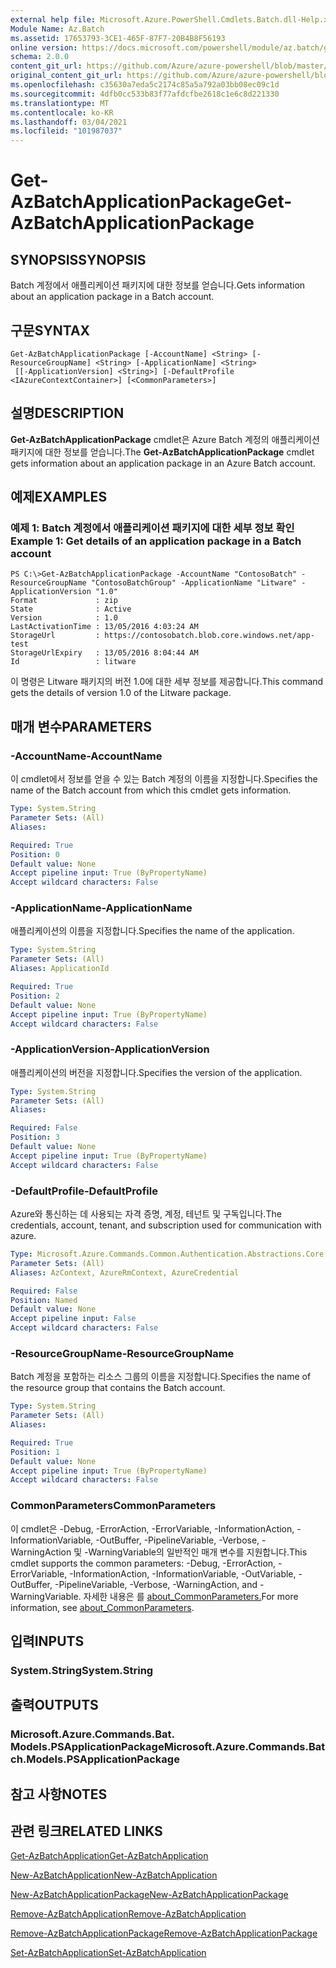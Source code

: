 ```yaml
---
external help file: Microsoft.Azure.PowerShell.Cmdlets.Batch.dll-Help.xml
Module Name: Az.Batch
ms.assetid: 17653793-3CE1-465F-87F7-20B4B8F56193
online version: https://docs.microsoft.com/powershell/module/az.batch/get-azbatchapplicationpackage
schema: 2.0.0
content_git_url: https://github.com/Azure/azure-powershell/blob/master/src/Batch/Batch/help/Get-AzBatchApplicationPackage.md
original_content_git_url: https://github.com/Azure/azure-powershell/blob/master/src/Batch/Batch/help/Get-AzBatchApplicationPackage.md
ms.openlocfilehash: c35630a7eda5c2174c85a5a792a03bb08ec09c1d
ms.sourcegitcommit: 4dfb0cc533b83f77afdcfbe2618c1e6c8d221330
ms.translationtype: MT
ms.contentlocale: ko-KR
ms.lasthandoff: 03/04/2021
ms.locfileid: "101987037"
---
```

# <span data-ttu-id="0a195-101">Get-AzBatchApplicationPackage</span><span class="sxs-lookup"><span data-stu-id="0a195-101">Get-AzBatchApplicationPackage</span></span>

## <span data-ttu-id="0a195-102">SYNOPSIS</span><span class="sxs-lookup"><span data-stu-id="0a195-102">SYNOPSIS</span></span>
<span data-ttu-id="0a195-103">Batch 계정에서 애플리케이션 패키지에 대한 정보를 얻습니다.</span><span class="sxs-lookup"><span data-stu-id="0a195-103">Gets information about an application package in a Batch account.</span></span>

## <span data-ttu-id="0a195-104">구문</span><span class="sxs-lookup"><span data-stu-id="0a195-104">SYNTAX</span></span>

```
Get-AzBatchApplicationPackage [-AccountName] <String> [-ResourceGroupName] <String> [-ApplicationName] <String>
 [[-ApplicationVersion] <String>] [-DefaultProfile <IAzureContextContainer>] [<CommonParameters>]
```

## <span data-ttu-id="0a195-105">설명</span><span class="sxs-lookup"><span data-stu-id="0a195-105">DESCRIPTION</span></span>
<span data-ttu-id="0a195-106">**Get-AzBatchApplicationPackage** cmdlet은 Azure Batch 계정의 애플리케이션 패키지에 대한 정보를 얻습니다.</span><span class="sxs-lookup"><span data-stu-id="0a195-106">The **Get-AzBatchApplicationPackage** cmdlet gets information about an application package in an Azure Batch account.</span></span>

## <span data-ttu-id="0a195-107">예제</span><span class="sxs-lookup"><span data-stu-id="0a195-107">EXAMPLES</span></span>

### <span data-ttu-id="0a195-108">예제 1: Batch 계정에서 애플리케이션 패키지에 대한 세부 정보 확인</span><span class="sxs-lookup"><span data-stu-id="0a195-108">Example 1: Get details of an application package in a Batch account</span></span>
```
PS C:\>Get-AzBatchApplicationPackage -AccountName "ContosoBatch" -ResourceGroupName "ContosoBatchGroup" -ApplicationName "Litware" -ApplicationVersion "1.0"
Format             : zip
State              : Active
Version            : 1.0
LastActivationTime : 13/05/2016 4:03:24 AM
StorageUrl         : https://contosobatch.blob.core.windows.net/app-test
StorageUrlExpiry   : 13/05/2016 8:04:44 AM
Id                 : litware
```

<span data-ttu-id="0a195-109">이 명령은 Litware 패키지의 버전 1.0에 대한 세부 정보를 제공합니다.</span><span class="sxs-lookup"><span data-stu-id="0a195-109">This command gets the details of version 1.0 of the Litware package.</span></span>

## <span data-ttu-id="0a195-110">매개 변수</span><span class="sxs-lookup"><span data-stu-id="0a195-110">PARAMETERS</span></span>

### <span data-ttu-id="0a195-111">-AccountName</span><span class="sxs-lookup"><span data-stu-id="0a195-111">-AccountName</span></span>
<span data-ttu-id="0a195-112">이 cmdlet에서 정보를 얻을 수 있는 Batch 계정의 이름을 지정합니다.</span><span class="sxs-lookup"><span data-stu-id="0a195-112">Specifies the name of the Batch account from which this cmdlet gets information.</span></span>

```yaml
Type: System.String
Parameter Sets: (All)
Aliases:

Required: True
Position: 0
Default value: None
Accept pipeline input: True (ByPropertyName)
Accept wildcard characters: False
```

### <span data-ttu-id="0a195-113">-ApplicationName</span><span class="sxs-lookup"><span data-stu-id="0a195-113">-ApplicationName</span></span>
<span data-ttu-id="0a195-114">애플리케이션의 이름을 지정합니다.</span><span class="sxs-lookup"><span data-stu-id="0a195-114">Specifies the name of the application.</span></span>

```yaml
Type: System.String
Parameter Sets: (All)
Aliases: ApplicationId

Required: True
Position: 2
Default value: None
Accept pipeline input: True (ByPropertyName)
Accept wildcard characters: False
```

### <span data-ttu-id="0a195-115">-ApplicationVersion</span><span class="sxs-lookup"><span data-stu-id="0a195-115">-ApplicationVersion</span></span>
<span data-ttu-id="0a195-116">애플리케이션의 버전을 지정합니다.</span><span class="sxs-lookup"><span data-stu-id="0a195-116">Specifies the version of the application.</span></span>

```yaml
Type: System.String
Parameter Sets: (All)
Aliases:

Required: False
Position: 3
Default value: None
Accept pipeline input: True (ByPropertyName)
Accept wildcard characters: False
```

### <span data-ttu-id="0a195-117">-DefaultProfile</span><span class="sxs-lookup"><span data-stu-id="0a195-117">-DefaultProfile</span></span>
<span data-ttu-id="0a195-118">Azure와 통신하는 데 사용되는 자격 증명, 계정, 테넌트 및 구독입니다.</span><span class="sxs-lookup"><span data-stu-id="0a195-118">The credentials, account, tenant, and subscription used for communication with azure.</span></span>

```yaml
Type: Microsoft.Azure.Commands.Common.Authentication.Abstractions.Core.IAzureContextContainer
Parameter Sets: (All)
Aliases: AzContext, AzureRmContext, AzureCredential

Required: False
Position: Named
Default value: None
Accept pipeline input: False
Accept wildcard characters: False
```

### <span data-ttu-id="0a195-119">-ResourceGroupName</span><span class="sxs-lookup"><span data-stu-id="0a195-119">-ResourceGroupName</span></span>
<span data-ttu-id="0a195-120">Batch 계정을 포함하는 리소스 그룹의 이름을 지정합니다.</span><span class="sxs-lookup"><span data-stu-id="0a195-120">Specifies the name of the resource group that contains the Batch account.</span></span>

```yaml
Type: System.String
Parameter Sets: (All)
Aliases:

Required: True
Position: 1
Default value: None
Accept pipeline input: True (ByPropertyName)
Accept wildcard characters: False
```

### <span data-ttu-id="0a195-121">CommonParameters</span><span class="sxs-lookup"><span data-stu-id="0a195-121">CommonParameters</span></span>
<span data-ttu-id="0a195-122">이 cmdlet은 -Debug, -ErrorAction, -ErrorVariable, -InformationAction, -InformationVariable, -OutBuffer, -PipelineVariable, -Verbose, -WarningAction 및 -WarningVariable의 일반적인 매개 변수를 지원합니다.</span><span class="sxs-lookup"><span data-stu-id="0a195-122">This cmdlet supports the common parameters: -Debug, -ErrorAction, -ErrorVariable, -InformationAction, -InformationVariable, -OutVariable, -OutBuffer, -PipelineVariable, -Verbose, -WarningAction, and -WarningVariable.</span></span> <span data-ttu-id="0a195-123">자세한 내용은 를 [about_CommonParameters.](http://go.microsoft.com/fwlink/?LinkID=113216)</span><span class="sxs-lookup"><span data-stu-id="0a195-123">For more information, see [about_CommonParameters](http://go.microsoft.com/fwlink/?LinkID=113216).</span></span>

## <span data-ttu-id="0a195-124">입력</span><span class="sxs-lookup"><span data-stu-id="0a195-124">INPUTS</span></span>

### <span data-ttu-id="0a195-125">System.String</span><span class="sxs-lookup"><span data-stu-id="0a195-125">System.String</span></span>

## <span data-ttu-id="0a195-126">출력</span><span class="sxs-lookup"><span data-stu-id="0a195-126">OUTPUTS</span></span>

### <span data-ttu-id="0a195-127">Microsoft.Azure.Commands.Bat. Models.PSApplicationPackage</span><span class="sxs-lookup"><span data-stu-id="0a195-127">Microsoft.Azure.Commands.Batch.Models.PSApplicationPackage</span></span>

## <span data-ttu-id="0a195-128">참고 사항</span><span class="sxs-lookup"><span data-stu-id="0a195-128">NOTES</span></span>

## <span data-ttu-id="0a195-129">관련 링크</span><span class="sxs-lookup"><span data-stu-id="0a195-129">RELATED LINKS</span></span>

[<span data-ttu-id="0a195-130">Get-AzBatchApplication</span><span class="sxs-lookup"><span data-stu-id="0a195-130">Get-AzBatchApplication</span></span>](./Get-AzBatchApplication.md)

[<span data-ttu-id="0a195-131">New-AzBatchApplication</span><span class="sxs-lookup"><span data-stu-id="0a195-131">New-AzBatchApplication</span></span>](./New-AzBatchApplication.md)

[<span data-ttu-id="0a195-132">New-AzBatchApplicationPackage</span><span class="sxs-lookup"><span data-stu-id="0a195-132">New-AzBatchApplicationPackage</span></span>](./New-AzBatchApplicationPackage.md)

[<span data-ttu-id="0a195-133">Remove-AzBatchApplication</span><span class="sxs-lookup"><span data-stu-id="0a195-133">Remove-AzBatchApplication</span></span>](./Remove-AzBatchApplication.md)

[<span data-ttu-id="0a195-134">Remove-AzBatchApplicationPackage</span><span class="sxs-lookup"><span data-stu-id="0a195-134">Remove-AzBatchApplicationPackage</span></span>](./Remove-AzBatchApplicationPackage.md)

[<span data-ttu-id="0a195-135">Set-AzBatchApplication</span><span class="sxs-lookup"><span data-stu-id="0a195-135">Set-AzBatchApplication</span></span>](./Set-AzBatchApplication.md)


